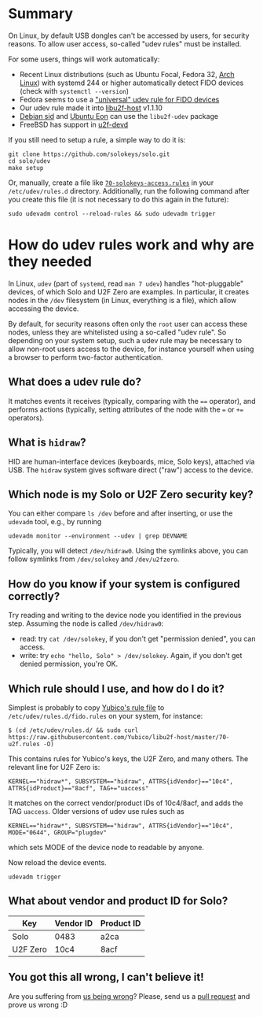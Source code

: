 # Summary

On Linux, by default USB dongles can't be accessed by users, for security reasons. To allow user access, so-called "udev rules" must be installed.

For some users, things will work automatically:

  - Recent Linux distributions (such as Ubuntu Focal, Fedora 32, [Arch Linux](https://wiki.archlinux.org/index.php/Solo)) with systemd 244 or higher automatically detect FIDO devices (check with `systemctl --version`)
  - Fedora seems to use a ["universal" udev rule for FIDO devices](https://github.com/amluto/u2f-hidraw-policy)
  - Our udev rule made it into [libu2f-host](https://github.com/Yubico/libu2f-host/) v1.1.10
  - [Debian sid](https://packages.debian.org/sid/libu2f-udev) and [Ubuntu Eon](https://packages.ubuntu.com/eoan/libu2f-udev) can use the `libu2f-udev` package
  - FreeBSD has support in [u2f-devd](https://github.com/solokeys/solo/issues/144#issuecomment-500216020)

If you still need to setup a rule, a simple way to do it is:

```
git clone https://github.com/solokeys/solo.git
cd solo/udev
make setup
```

Or, manually, create a file like [`70-solokeys-access.rules`](https://github.com/solokeys/solo/blob/master/udev/70-solokeys-access.rules) in your `/etc/udev/rules.d` directory.
Additionally, run the following command after you create this file (it is not necessary to do this again in the future):
```
sudo udevadm control --reload-rules && sudo udevadm trigger
```

# How do udev rules work and why are they needed

In Linux, `udev` (part of `systemd`, read `man 7 udev`) handles "hot-pluggable" devices, of which Solo and U2F Zero are examples. In particular, it creates nodes in the `/dev` filesystem (in Linux, everything is a file), which allow accessing the device.

By default, for security reasons often only the `root` user can access these nodes, unless they are whitelisted using a so-called "udev rule". So depending on your system setup, such a udev rule may be necessary to allow non-root users access to the device, for instance yourself when using a browser to perform two-factor authentication.

## What does a udev rule do?
It matches events it receives (typically, comparing with the `==` operator), and performs actions (typically, setting attributes of the node with the `=` or `+=` operators).

## What is `hidraw`?
HID are human-interface devices (keyboards, mice, Solo keys), attached via USB. The `hidraw` system gives software direct ("raw") access to the device.

## Which node is my Solo or U2F Zero security key?
You can either compare `ls /dev` before and after inserting, or use the `udevadm` tool, e.g., by running
```
udevadm monitor --environment --udev | grep DEVNAME
```
Typically, you will detect `/dev/hidraw0`. Using the symlinks above, you can follow symlinks from `/dev/solokey` and `/dev/u2fzero`.

## How do you know if your system is configured correctly?
Try reading and writing to the device node you identified in the previous step. Assuming the node is called `/dev/hidraw0`:

* read: try `cat /dev/solokey`, if you don't get "permission denied", you can access.
* write: try `echo "hello, Solo" > /dev/solokey`. Again, if you don't get denied permission, you're OK.

## Which rule should I use, and how do I do it?
Simplest is probably to copy [Yubico's rule file](https://github.com/Yubico/libu2f-host/blob/master/70-u2f.rules) to `/etc/udev/rules.d/fido.rules` on your system, for instance:
```
$ (cd /etc/udev/rules.d/ && sudo curl https://raw.githubusercontent.com/Yubico/libu2f-host/master/70-u2f.rules -O)
```
This contains rules for Yubico's keys, the U2F Zero, and many others. The relevant line for U2F Zero is:
```
KERNEL=="hidraw*", SUBSYSTEM=="hidraw", ATTRS{idVendor}=="10c4", ATTRS{idProduct}=="8acf", TAG+="uaccess"
```
It matches on the correct vendor/product IDs of 10c4/8acf, and adds the TAG `uaccess`. Older versions of udev use rules such as
```
KERNEL=="hidraw*", SUBSYSTEM=="hidraw", ATTRS{idVendor}=="10c4", MODE="0644", GROUP="plugdev"
```
which sets MODE of the device node to readable by anyone.

Now reload the device events.

```
udevadm trigger
```

## What about vendor and product ID for Solo?
| Key | Vendor ID | Product ID |
| --- | --- | --- |
| Solo | 0483 | a2ca |
| U2F Zero | 10c4 | 8acf |

## You got this all wrong, I can't believe it!
Are you suffering from [us being wrong](https://xkcd.com/386/)? Please, send us a [pull request](https://github.com/solokeys/solo/pulls) and prove us wrong :D
